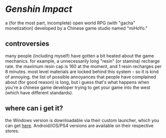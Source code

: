 # *Genshin Impact*
a (for the most part, incomplete) open world RPG (with "gacha" monetization) developed by a Chinese game studio named "miHoYo."

## controversies
many people (including myself) have gotten a bit heated about the game mechanics. for example, a unnecessarily long "resin" (or stamina) recharge rate. the maximum resin cap is 160 at the moment, and 1 resin recharges per 8 minutes. most level materials are locked behind this system - so it is kind of annoying.
the list of possible annoyances that people have complained about (for good reason) is long, but i guess that's what happens when you're a chinese game developer trying to get your game into the west (which have different standards).

## where can i get it?
the Windows version is downloadable via their custom launcher, which you can get [here](https://genshin.mihoyo.com/en/download). Android/iOS/PS4 versions are available on their respective stores.